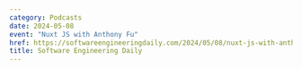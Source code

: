 ```yaml
---
category: Podcasts
date: 2024-05-08
event: "Nuxt JS with Anthony Fu"
href: https://softwareengineeringdaily.com/2024/05/08/nuxt-js-with-anthony-fu/
title: Software Engineering Daily
---
```

